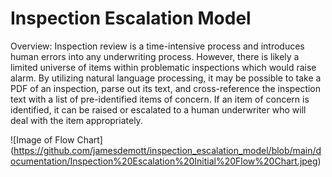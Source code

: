 # Inspection Escalation Model
Overview: Inspection review is a time-intensive process and introduces human errors into any underwriting process. However, there is likely a limited universe of items within problematic inspections which would raise alarm. By utilizing natural language processing, it may be possible to take a PDF of an inspection, parse out its text, and cross-reference the inspection text with a list of pre-identified items of concern. If an item of concern is identified, it can be raised or escalated to a human underwriter who will deal with the item appropriately. 

![Image of Flow Chart]
(https://github.com/jamesdemott/inspection_escalation_model/blob/main/documentation/Inspection%20Escalation%20Initial%20Flow%20Chart.jpeg)

